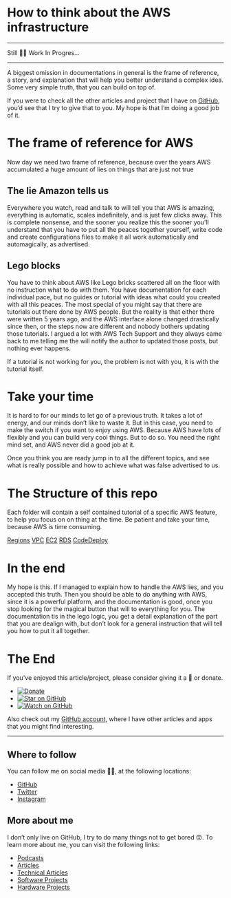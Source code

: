 # How to think about the AWS infrastructure

---

Still 🚧🍺 Work In Progres...

---

A biggest omission in documentations in general is the frame of reference, a story, and explanation that will help you better understand a complex idea. Some very simple truth, that you can build on top of.

If you were to check all the other articles and project that I have on [GitHub](), you’d see that I try to give that to you. My hope is that I’m doing a good job of it.

# The frame of reference for AWS

Now day we need two frame of reference, because over the years AWS accumulated a huge amount of lies on things that are just not true

## The lie Amazon tells us

Everywhere you watch, read and talk to will tell you that AWS is amazing, everything is automatic, scales indefinitely, and is just few clicks away. This is complete nonsense, and the sooner you realize this the sooner you'll understand that you have to put all the peaces together yourself, write code and create configurations files to make it all work automatically and automagically, as advertised.

## Lego blocks

You have to think about AWS like Lego bricks scattered all on the floor with no instruction what to do with them. You have documentation for each individual pace, but no guides or tutorial with ideas what could you created with all this peaces. The most special of you might say that there are tutorials out there done by AWS people. But the reality is that either there were written 5 years ago, and the AWS interface alone changed drastically since then, or the steps now are different and nobody bothers updating those tutorials. I argued a lot with AWS Tech Support and they always came back to me telling me the will notify the author to updated those posts, but nothing ever happens.

If a tutorial is not working for you, the problem is not with you, it is with the tutorial itself.

# Take your time

It is hard to for our minds to let go of a previous truth. It takes a lot of energy, and our minds don’t like to waste it. But in this case, you need to make the switch if you want to enjoy using AWS. Because AWS have lots of flexibly and you can build very cool things. But to do so. You need the right mind set, and AWS never did a good job at it.

Once you think you are ready jump in to all the different topics, and see what is really possible and how to achieve what was false advertised to us.

# The Structure of this repo

Each folder will contain a self contained tutorial of a specific AWS feature, to help you focus on on thing at the time. Be patient and take your time, because AWS is time consuming.

[Regions](https://github.com/davidgatti/How-to-think-about-the-AWS-infrastructure/tree/master/00_Regions)
[VPC](https://github.com/davidgatti/How-to-think-about-the-AWS-infrastructure/tree/master/01_VPC)
[EC2](https://github.com/davidgatti/How-to-think-about-the-AWS-infrastructure/tree/master/02_EC2)
[RDS](https://github.com/davidgatti/How-to-think-about-the-AWS-infrastructure/tree/master/03_RDS)
[CodeDeploy](https://github.com/davidgatti/How-to-think-about-the-AWS-infrastructure/tree/master/04_CodeDeploy)

# In the end

My hope is this. If I managed to explain how to handle the AWS lies, and you accepted this truth. Then you should be able to do anything with AWS, since it is a powerful platform, and the documentation is good, once you stop looking for the magical button that will to everything for you. The documentation tis in the lego logic, you get a detail explanation of the part that you are dealign with, but don’t look for a general instruction that will tell you how to put it all together.

# The End

If you've enjoyed this article/project, please consider giving it a 🌟 or donate.

- [![Donate](https://img.shields.io/badge/Donate-PayPal-green.svg)](https://www.paypal.me/gattidavid/25)
- [![Star on GitHub](https://img.shields.io/github/stars/davidgatti/how-to-think-about-the-AWS-infrastructure.svg?style=social)](https://github.com/davidgatti/how-to-think-about-the-AWS-infrastructure/stargazers)
- [![Watch on GitHub](https://img.shields.io/github/watchers/davidgatti/how-to-think-about-the-AWS-infrastructure.svg?style=social)](https://github.com/davidgatti/how-to-think-about-the-AWS-infrastructure/watchers)

Also check out my [GitHub account](https://github.com/davidgatti), where I have other articles and apps that you might find interesting.

---

## Where to follow

You can follow me on social media 🐙😇, at the following locations:

- [GitHub](https://github.com/davidgatti)
- [Twitter](https://twitter.com/dawidgatti)
- [Instagram](https://www.instagram.com/gattidavid/)

## More about me

I don’t only live on GitHub, I try to do many things not to get bored 🙃. To learn more about me, you can visit the following links:

- [Podcasts](http://david.gatti.pl/podcasts)
- [Articles](http://david.gatti.pl/articles)
- [Technical Articles](http://david.gatti.pl/technical_articles)
- [Software Projects](http://david.gatti.pl/software_projects)
- [Hardware Projects](http://david.gatti.pl/hardware_projects)
